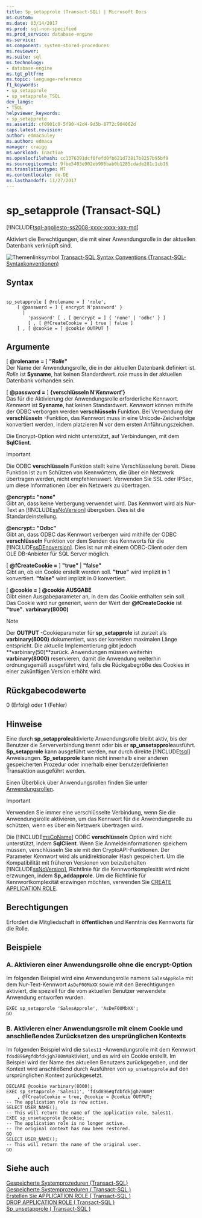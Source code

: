 ```yaml
---
title: Sp_setapprole (Transact-SQL) | Microsoft Docs
ms.custom: 
ms.date: 03/14/2017
ms.prod: sql-non-specified
ms.prod_service: database-engine
ms.service: 
ms.component: system-stored-procedures
ms.reviewer: 
ms.suite: sql
ms.technology:
- database-engine
ms.tgt_pltfrm: 
ms.topic: language-reference
f1_keywords:
- sp_setapprole
- sp_setapprole_TSQL
dev_langs:
- TSQL
helpviewer_keywords:
- sp_setapprole
ms.assetid: cf0901c0-5f90-42d4-9d5b-8772c904062d
caps.latest.revision: 
author: edmacauley
ms.author: edmaca
manager: craigg
ms.workload: Inactive
ms.openlocfilehash: cc1376391dcf0fefd0fb621d73817b8257b95bf9
ms.sourcegitcommit: 9fbe5403e902eb996bab0b1285cdade281c1cb16
ms.translationtype: MT
ms.contentlocale: de-DE
ms.lasthandoff: 11/27/2017
---
```

# <a name="spsetapprole-transact-sql"></a>sp_setapprole (Transact-SQL)
[!INCLUDE[tsql-appliesto-ss2008-xxxx-xxxx-xxx-md](../../includes/tsql-appliesto-ss2008-xxxx-xxxx-xxx-md.md)]

  Aktiviert die Berechtigungen, die mit einer Anwendungsrolle in der aktuellen Datenbank verknüpft sind.  
  
 ![Themenlinksymbol](../../database-engine/configure-windows/media/topic-link.gif "Topic link icon") [Transact-SQL Syntax Conventions (Transact-SQL-Syntaxkonventionen)](../../t-sql/language-elements/transact-sql-syntax-conventions-transact-sql.md)  
  
## <a name="syntax"></a>Syntax  
  
```  
  
sp_setapprole [ @rolename = ] 'role',  
    [ @password = ] { encrypt N'password' }   
      |  
        'password' [ , [ @encrypt = ] { 'none' | 'odbc' } ]  
        [ , [ @fCreateCookie = ] true | false ]  
    [ , [ @cookie = ] @cookie OUTPUT ]  
```  
  
## <a name="arguments"></a>Argumente  
 [  **@rolename =** ] **"***Rolle***"**  
 Der Name der Anwendungsrolle, die in der aktuellen Datenbank definiert ist. *Rolle* ist **Sysname**, hat keinen Standardwert. *role* muss in der aktuellen Datenbank vorhanden sein.  
  
 [  **@password =** ] **{verschlüsseln N'***Kennwort***'}**  
 Das für die Aktivierung der Anwendungsrolle erforderliche Kennwort. *Kennwort* ist **Sysname**, hat keinen Standardwert. *Kennwort* können mithilfe der ODBC verborgen werden **verschlüsseln** Funktion. Bei Verwendung der **verschlüsseln** -Funktion, das Kennwort muss in eine Unicode-Zeichenfolge konvertiert werden, indem platzieren **N** vor dem ersten Anführungszeichen.  
  
 Die Encrypt-Option wird nicht unterstützt, auf Verbindungen, mit dem **SqlClient**.  
  
> [!IMPORTANT]  
>  Die ODBC **verschlüsseln** Funktion stellt keine Verschlüsselung bereit. Diese Funktion ist zum Schützen von Kennwörtern, die über ein Netzwerk übertragen werden, nicht empfehlenswert. Verwenden Sie SSL oder IPSec, um diese Informationen über ein Netzwerk zu übertragen.  
  
 **@encrypt= "none"**  
 Gibt an, dass keine Verbergung verwendet wird. Das Kennwort wird als Nur-Text an [!INCLUDE[ssNoVersion](../../includes/ssnoversion-md.md)] übergeben. Dies ist die Standardeinstellung.  
  
 **@encrypt= "Odbc"**  
 Gibt an, dass ODBC das Kennwort verbergen wird mithilfe der ODBC **verschlüsseln** Funktion vor dem Senden des Kennworts für die [!INCLUDE[ssDEnoversion](../../includes/ssdenoversion-md.md)]. Dies ist nur mit einem ODBC-Client oder dem OLE DB-Anbieter für SQL Server möglich.  
  
 [  **@fCreateCookie =** ] **"true"** | **"false"**  
 Gibt an, ob ein Cookie erstellt werden soll. **"true"** wird implizit in 1 konvertiert. **"false"** wird implizit in 0 konvertiert.  
  
 [  **@cookie =** ]  **@cookie AUSGABE**  
 Gibt einen Ausgabeparameter an, in dem das Cookie enthalten sein soll. Das Cookie wird nur generiert, wenn der Wert der  **@fCreateCookie**  ist **"true"**. **varbinary(8000)**  
  
> [!NOTE]  
>  Der **OUTPUT** -Cookieparameter für **sp_setapprole** ist zurzeit als **varbinary(8000)** dokumentiert, was der korrekten maximalen Länge entspricht. Die aktuelle Implementierung gibt jedoch **varbinary(50)**zurück. Anwendungen müssen weiterhin **varbinary(8000)** reservieren, damit die Anwendung weiterhin ordnungsgemäß ausgeführt wird, falls die Rückgabegröße des Cookies in einer zukünftigen Version erhöht wird.  
  
## <a name="return-code-values"></a>Rückgabecodewerte  
 0 (Erfolg) oder 1 (Fehler)  
  
## <a name="remarks"></a>Hinweise  
 Eine durch **sp_setapprole**aktivierte Anwendungsrolle bleibt aktiv, bis der Benutzer die Serververbindung trennt oder bis er **sp_unsetapprole**ausführt. **Sp_setapprole** kann ausgeführt werden, nur durch direkte [!INCLUDE[tsql](../../includes/tsql-md.md)] Anweisungen. **Sp_setapprole** kann nicht innerhalb einer anderen gespeicherten Prozedur oder innerhalb einer benutzerdefinierten Transaktion ausgeführt werden.  
  
 Einen Überblick über Anwendungsrollen finden Sie unter [Anwendungsrollen](../../relational-databases/security/authentication-access/application-roles.md).  
  
> [!IMPORTANT]  
>  Verwenden Sie immer eine verschlüsselte Verbindung, wenn Sie die Anwendungsrolle aktivieren, um das Kennwort für die Anwendungsrolle zu schützen, wenn es über ein Netzwerk übertragen wird.  
>   
>  Die [!INCLUDE[msCoName](../../includes/msconame-md.md)] ODBC **verschlüsseln** Option wird nicht unterstützt, indem **SqlClient**. Wenn Sie Anmeldeinformationen speichern müssen, verschlüsseln Sie sie mit den CryptoAPI-Funktionen. Der Parameter *Kennwort* wird als unidirektionaler Hash gespeichert. Um die Kompatibilität mit früheren Versionen von beizubehalten [!INCLUDE[ssNoVersion](../../includes/ssnoversion-md.md)], Richtlinie für die Kennwortkomplexität wird nicht erzwungen, indem **Sp_addapprole**. Um die Richtlinie für Kennwortkomplexität erzwingen möchten, verwenden Sie [CREATE APPLICATION ROLE](../../t-sql/statements/create-application-role-transact-sql.md).  
  
## <a name="permissions"></a>Berechtigungen  
 Erfordert die Mitgliedschaft in **öffentlichen** und Kenntnis des Kennworts für die Rolle.  
  
## <a name="examples"></a>Beispiele  
  
### <a name="a-activating-an-application-role-without-the-encrypt-option"></a>A. Aktivieren einer Anwendungsrolle ohne die encrypt-Option  
 Im folgenden Beispiel wird eine Anwendungsrolle namens `SalesAppRole` mit dem Nur-Text-Kennwort `AsDeF00MbXX` sowie mit den Berechtigungen aktiviert, die speziell für die vom aktuellen Benutzer verwendete Anwendung entworfen wurden.  
  
```  
EXEC sp_setapprole 'SalesApprole', 'AsDeF00MbXX';  
GO  
```  
  
### <a name="b-activating-an-application-role-with-a-cookie-and-then-reverting-to-the-original-context"></a>B. Aktivieren einer Anwendungsrolle mit einem Cookie und anschließendes Zurücksetzen des ursprünglichen Kontexts  
 Im folgenden Beispiel wird die `Sales11` -Anwendungsrolle mit dem Kennwort `fdsd896#gfdbfdkjgh700mM`aktiviert, und es wird ein Cookie erstellt. Im Beispiel wird der Name des aktuellen Benutzers zurückgegeben, und der Kontext wird anschließend durch Ausführen von `sp_unsetapprole` auf den ursprünglichen Kontext zurückgesetzt.  
  
```  
DECLARE @cookie varbinary(8000);  
EXEC sp_setapprole 'Sales11', 'fdsd896#gfdbfdkjgh700mM'  
    , @fCreateCookie = true, @cookie = @cookie OUTPUT;  
-- The application role is now active.  
SELECT USER_NAME();  
-- This will return the name of the application role, Sales11.  
EXEC sp_unsetapprole @cookie;  
-- The application role is no longer active.  
-- The original context has now been restored.  
GO  
SELECT USER_NAME();  
-- This will return the name of the original user.   
GO   
```  
  
## <a name="see-also"></a>Siehe auch  
 [Gespeicherte Systemprozeduren &#40;Transact-SQL&#41;](../../relational-databases/system-stored-procedures/system-stored-procedures-transact-sql.md)   
 [Gespeicherte Systemprozeduren &#40; Transact-SQL &#41;](../../relational-databases/system-stored-procedures/security-stored-procedures-transact-sql.md)   
 [Erstellen Sie APPLICATION ROLE &#40; Transact-SQL &#41;](../../t-sql/statements/create-application-role-transact-sql.md)   
 [DROP APPLICATION ROLE &#40; Transact-SQL &#41;](../../t-sql/statements/drop-application-role-transact-sql.md)   
 [Sp_unsetapprole &#40; Transact-SQL &#41;](../../relational-databases/system-stored-procedures/sp-unsetapprole-transact-sql.md)  
  
  
